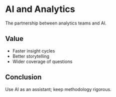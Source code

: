 # AI and Analytics

The partnership between analytics teams and AI.

## Value
- Faster insight cycles
- Better storytelling
- Wider coverage of questions

## Conclusion
Use AI as an assistant; keep methodology rigorous.
